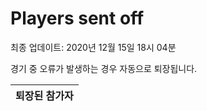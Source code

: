 # Players sent off
최종 업데이트: 2020년 12월 15일 18시 04분


경기 중 오류가 발생하는 경우 자동으로 퇴장됩니다.


| 퇴장된 참가자 |
|:---:|